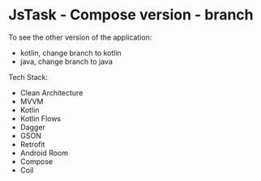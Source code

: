 # JsTask - Compose version - branch

To see the other version of the application:

- kotlin, change branch to kotlin
- java, change branch to java


Tech Stack:
- Clean Architecture
- MVVM
- Kotlin
- Kotlin Flows
- Dagger
- GSON
- Retrofit
- Android Room
- Compose
- Coil